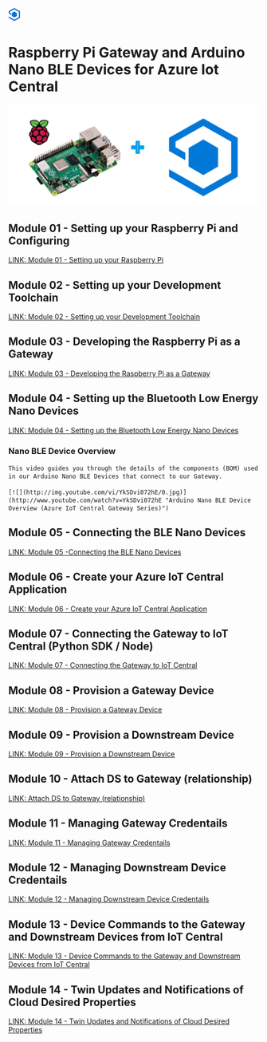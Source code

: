 # ![alt text](./Assets/azure_iot_central_super_sml.png "Connecting the Raspberry Pi as a Gateway with BLE Device Clients") 
# Raspberry Pi Gateway and Arduino Nano BLE Devices for Azure Iot Central

![alt text](./Assets/Raspberry-Pi-4-hero-shot-removebg.png "Hero Shot")

## Module 01 - Setting up your Raspberry Pi and Configuring
[LINK: Module 01 - Setting up your Raspberry Pi](./Module01/README.md)

## Module 02 - Setting up your Development Toolchain
[LINK: Module 02 - Setting up your Development Toolchain](./Module02/README.md)

## Module 03 - Developing the Raspberry Pi as a Gateway
[LINK: Module 03 - Developing the Raspberry Pi as a Gateway](./Module03/README.md)

## Module 04 - Setting up the Bluetooth Low Energy Nano Devices
[LINK: Module 04 - Setting up the Bluetooth Low Energy Nano Devices](./Module04/README.md)

###     Nano BLE Device Overview
    This video guides you through the details of the components (BOM) used in our Arduino Nano BLE Devices that connect to our Gateway.

    [![](http://img.youtube.com/vi/YkSDvi072hE/0.jpg)](http://www.youtube.com/watch?v=YkSDvi072hE "Arduino Nano BLE Device Overview (Azure IoT Central Gateway Series)")

## Module 05 - Connecting the BLE Nano Devices
[LINK: Module 05 -Connecting the BLE Nano Devices](./Module05/README.md)

## Module 06 - Create your Azure IoT Central Application
[LINK: Module 06 - Create your Azure IoT Central Application](./Module06/README.md)

## Module 07 - Connecting the Gateway to IoT Central (Python SDK / Node)
[LINK: Module 07 - Connecting the Gateway to IoT Central](./Module07/README.md)

## Module 08 - Provision a Gateway Device
[LINK: Module 08 - Provision a Gateway Device](./Module08/README.md)

## Module 09 - Provision a Downstream Device
[LINK: Module 09 - Provision a Downstream Device](./Module09/README.md)

## Module 10 - Attach DS to Gateway (relationship)
[LINK: Attach DS to Gateway (relationship)](./Module10/README.md)

## Module 11 - Managing Gateway Credentails
[LINK: Module 11 - Managing Gateway Credentails](./Module11/README.md)

## Module 12 - Managing Downstream Device Credentails
[LINK: Module 12 - Managing Downstream Device Credentails](./Module12/README.md)

## Module 13 - Device Commands to the Gateway and Downstream Devices from IoT Central
[LINK: Module 13 - Device Commands to the Gateway and Downstream Devices from IoT Central](./Module13/README.md)

## Module 14 - Twin Updates and Notifications of Cloud Desired Properties
[LINK: Module 14 - Twin Updates and Notifications of Cloud Desired Properties](./Module14/README.md)

